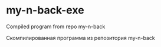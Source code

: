 # my-n-back-exe

Compiled program from repo my-n-back

Скомпилированная программа из репозитория my-n-back
